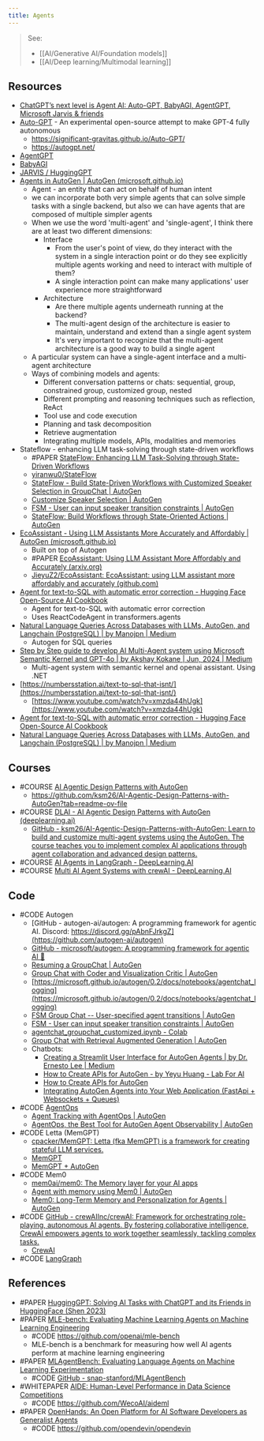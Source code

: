 ```yaml
---
title: Agents
---
```


> See: 
> - [[AI/Generative AI/Foundation models]] 
> - [[AI/Deep learning/Multimodal learning]] 

## Resources
- [ChatGPT’s next level is Agent AI: Auto-GPT, BabyAGI, AgentGPT, Microsoft Jarvis & friends](https://medium.com/the-generator/chatgpts-next-level-is-agent-ai-auto-gpt-babyagi-agentgpt-microsoft-jarvis-friends-d354aa18f21)
- [Auto-GPT](https://github.com/Significant-Gravitas/Auto-GPT) - An experimental open-source attempt to make GPT-4 fully autonomous
	- https://significant-gravitas.github.io/Auto-GPT/
	- https://autogpt.net/
- [AgentGPT](https://agentgpt.reworkd.ai/es)
- [BabyAGI](https://babyagi.org/)
- [JARVIS / HuggingGPT](https://github.com/microsoft/JARVIS)
- [Agents in AutoGen | AutoGen (microsoft.github.io)](https://microsoft.github.io/autogen/blog/2024/05/24/Agent/)
    - Agent - an entity that can act on behalf of human intent
    - we can incorporate both very simple agents that can solve simple tasks with a single backend, but also we can have agents that are composed of multiple simpler agents
    - When we use the word 'multi-agent' and 'single-agent', I think there are at least two different dimensions:
        - Interface
            - From the user's point of view, do they interact with the system in a single interaction point or do they see explicitly multiple agents working and need to interact with multiple of them?
            - A single interaction point can make many applications' user experience more straightforward
        - Architecture
            - Are there multiple agents underneath running at the backend?
            - The multi-agent design of the architecture is easier to maintain, understand and extend than a single agent system
            - It's very important to recognize that the multi-agent architecture is a good way to build a single agent
    - A particular system can have a single-agent interface and a multi-agent architecture
    - Ways of combining models and agents:
        - Different conversation patterns or chats: sequential, group, constrained group, customized group, nested
        - Different prompting and reasoning techniques such as reflection, ReAct
        - Tool use and code execution
        - Planning and task decomposition
        - Retrieve augmentation
        - Integrating multiple models, APIs, modalities and memories
- Stateflow - enhancing LLM task-solving through state-driven workflows
    - #PAPER [StateFlow: Enhancing LLM Task-Solving through State-Driven Workflows](https://arxiv.org/abs/2403.11322)
    - [yiranwu0/StateFlow](https://github.com/yiranwu0/StateFlow)
    - [StateFlow - Build State-Driven Workflows with Customized Speaker Selection in GroupChat | AutoGen](https://microsoft.github.io/autogen/0.2/blog/2024/02/29/StateFlow/)
    - [Customize Speaker Selection | AutoGen](https://microsoft.github.io/autogen/0.2/docs/topics/groupchat/customized_speaker_selection/)
    - [FSM - User can input speaker transition constraints | AutoGen](https://microsoft.github.io/autogen/0.2/docs/notebooks/agentchat_groupchat_finite_state_machine/)
    - [StateFlow: Build Workflows through State-Oriented Actions | AutoGen](https://microsoft.github.io/autogen/0.2/docs/notebooks/agentchat_groupchat_stateflow/)
- [EcoAssistant - Using LLM Assistants More Accurately and Affordably | AutoGen (microsoft.github.io)](https://microsoft.github.io/autogen/blog/2023/11/09/EcoAssistant/)
    - Built on top of Autogen
    - #PAPER [EcoAssistant: Using LLM Assistant More Affordably and Accurately (arxiv.org)](https://arxiv.org/abs/2310.03046)
    - [JieyuZ2/EcoAssistant: EcoAssistant: using LLM assistant more affordably and accurately (github.com)](https://github.com/JieyuZ2/EcoAssistant)
- [Agent for text-to-SQL with automatic error correction - Hugging Face Open-Source AI Cookbook](https://huggingface.co/learn/cookbook/agent_text_to_sql?utm_source=pocket_shared)
    - Agent for text-to-SQL with automatic error correction
    - Uses ReactCodeAgent in transformers.agents
- [Natural Language Queries Across Databases with LLMs, AutoGen, and Langchain (PostgreSQL) | by Manojpn | Medium](https://medium.com/@manojpn/natural-language-queries-across-databases-with-llms-autogen-and-langchain-postgresql-5bab04684361)
    - Autogen for SQL queries
- [Step by Step guide to develop AI Multi-Agent system using Microsoft Semantic Kernel and GPT-4o | by Akshay Kokane | Jun, 2024 | Medium](https://medium.com/@akshaykokane09/step-by-step-guide-to-develop-ai-multi-agent-system-using-microsoft-semantic-kernel-and-gpt-4o-f5991af40ea6)
    - Multi-agent system with semantic kernel and openai assistant. Using .NET
- [https://numbersstation.ai/text-to-sql-that-isnt/](https://numbersstation.ai/text-to-sql-that-isnt/)
    - [https://www.youtube.com/watch?v=xmzda44hUgk](https://www.youtube.com/watch?v=xmzda44hUgk)
- [Agent for text-to-SQL with automatic error correction - Hugging Face Open-Source AI Cookbook](https://huggingface.co/learn/cookbook/agent_text_to_sql?utm_source=pocket_shared)
- [Natural Language Queries Across Databases with LLMs, AutoGen, and Langchain (PostgreSQL) | by Manojpn | Medium](https://medium.com/@manojpn/natural-language-queries-across-databases-with-llms-autogen-and-langchain-postgresql-5bab04684361)

## Courses
- #COURSE [AI Agentic Design Patterns with AutoGen](https://www.deeplearning.ai/short-courses/ai-agentic-design-patterns-with-autogen/)
	- https://github.com/ksm26/AI-Agentic-Design-Patterns-with-AutoGen?tab=readme-ov-file
- #COURSE [DLAI - AI Agentic Design Patterns with AutoGen (deeplearning.ai)](https://learn.deeplearning.ai/courses/ai-agentic-design-patterns-with-autogen/lesson/1/introduction)
    - [GitHub - ksm26/AI-Agentic-Design-Patterns-with-AutoGen: Learn to build and customize multi-agent systems using the AutoGen. The course teaches you to implement complex AI applications through agent collaboration and advanced design patterns.](https://github.com/ksm26/AI-Agentic-Design-Patterns-with-AutoGen/tree/main)
- #COURSE [AI Agents in LangGraph - DeepLearning.AI](https://www.deeplearning.ai/short-courses/ai-agents-in-langgraph/)
- #COURSE [Multi AI Agent Systems with crewAI - DeepLearning.AI](https://www.deeplearning.ai/short-courses/multi-ai-agent-systems-with-crewai/)

## Code
- #CODE Autogen
    - [GitHub - autogen-ai/autogen: A programming framework for agentic AI. Discord: https://discord.gg/pAbnFJrkgZ](https://github.com/autogen-ai/autogen)
    - [GitHub - microsoft/autogen: A programming framework for agentic AI 🤖](https://github.com/microsoft/autogen)
    - [Resuming a GroupChat | AutoGen](https://microsoft.github.io/autogen/0.2/docs/topics/groupchat/resuming_groupchat/)
    - [Group Chat with Coder and Visualization Critic | AutoGen](https://microsoft.github.io/autogen/0.2/docs/notebooks/agentchat_groupchat_vis/)
    - [https://microsoft.github.io/autogen/0.2/docs/notebooks/agentchat_logging](https://microsoft.github.io/autogen/0.2/docs/notebooks/agentchat_logging)
    - [FSM Group Chat -- User-specified agent transitions | AutoGen](https://microsoft.github.io/autogen/0.2/blog/2024/02/11/FSM-GroupChat/)
    - [FSM - User can input speaker transition constraints | AutoGen](https://microsoft.github.io/autogen/0.2/docs/notebooks/agentchat_groupchat_finite_state_machine/)
    - [agentchat_groupchat_customized.ipynb - Colab](https://colab.research.google.com/github/autogen-ai/autogen/blob/main/notebook/agentchat_groupchat_customized.ipynb#scrollTo=PbnYdSWYC8jx)
    - [Group Chat with Retrieval Augmented Generation | AutoGen](https://microsoft.github.io/autogen/0.2/docs/notebooks/agentchat_groupchat_RAG/)
    - Chatbots:
        - [Creating a Streamlit User Interface for AutoGen Agents | by Dr. Ernesto Lee | Medium](https://drlee.io/creating-a-streamlit-user-interface-for-autogen-agents-e053649c74d0)
        - [How to Create APIs for AutoGen - by Yeyu Huang - Lab For AI](https://yeyu.substack.com/p/how-to-create-apis-for-autogen)
        - [How to Create APIs for AutoGen](https://www.youtube.com/watch?v=4mO2TmDervU&ab_channel=YeyuLab)
        - [Integrating AutoGen Agents into Your Web Application (FastApi + Websockets + Queues)](https://newsletter.victordibia.com/p/integrating-autogen-agents-into-your)
- #CODE [AgentOps](https://app.agentops.ai/)
    - [Agent Tracking with AgentOps | AutoGen](https://microsoft.github.io/autogen/0.2/docs/notebooks/agentchat_agentops/)
    - [AgentOps, the Best Tool for AutoGen Agent Observability | AutoGen](https://autogenhub.github.io/autogen/blog/2024/07/25/AgentOps/)
- #CODE Letta (MemGPT)
    - [cpacker/MemGPT: Letta (fka MemGPT) is a framework for creating stateful LLM services.](https://github.com/cpacker/MemGPT)
    - [MemGPT](https://memgpt.ai/)
    - [MemGPT + AutoGen](https://memgpt.readme.io/docs/autogen)
- #CODE Mem0
    - [mem0ai/mem0: The Memory layer for your AI apps](https://github.com/mem0ai/mem0)
    - [Agent with memory using Mem0 | AutoGen](https://microsoft.github.io/autogen/0.2/docs/notebooks/agentchat_memory_using_mem0/)
    - [Mem0: Long-Term Memory and Personalization for Agents | AutoGen](https://autogenhub.github.io/autogen/docs/ecosystem/mem0/)
- #CODE [GitHub - crewAIInc/crewAI: Framework for orchestrating role-playing, autonomous AI agents. By fostering collaborative intelligence, CrewAI empowers agents to work together seamlessly, tackling complex tasks.](https://github.com/crewAIInc/crewAI)
	- [CrewAI](https://www.crewai.com/open-source?utm_source=pocket_shared)
- #CODE [LangGraph](https://www.langchain.com/langgraph)

## References
- #PAPER  [HuggingGPT: Solving AI Tasks with ChatGPT and its Friends in HuggingFace (Shen 2023)](https://arxiv.org/pdf/2303.17580)
- #PAPER [MLE-bench: Evaluating Machine Learning Agents on Machine Learning  Engineering](https://arxiv.org/pdf/2410.07095)
	- #CODE https://github.com/openai/mle-bench
	- MLE-bench is a benchmark for measuring how well AI agents perform at machine learning engineering
- #PAPER [MLAgentBench: Evaluating Language Agents on Machine Learning Experimentation](https://arxiv.org/pdf/2310.03302)
	- #CODE [GitHub - snap-stanford/MLAgentBench](https://github.com/snap-stanford/mlagentbench)
- #WHITEPAPER [AIDE: Human-Level Performance in Data Science Competitions](https://www.weco.ai/blog/technical-report)
	- #CODE https://github.com/WecoAI/aideml
- #PAPER [OpenHands: An Open Platform for AI Software Developers as Generalist  Agents](https://arxiv.org/pdf/2407.16741)
	- #CODE https://github.com/opendevin/opendevin


